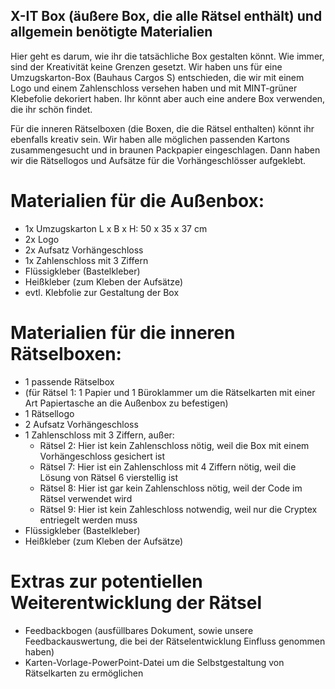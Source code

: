 ## X-IT Box (äußere Box, die alle Rätsel enthält) und allgemein benötigte Materialien
Hier geht es darum, wie ihr die tatsächliche Box gestalten könnt. Wie immer, sind der Kreativität keine Grenzen gesetzt. Wir haben uns für eine Umzugskarton-Box (Bauhaus Cargos S) entschieden, die wir mit einem Logo und einem Zahlenschloss versehen haben und mit MINT-grüner Klebefolie dekoriert haben. Ihr könnt aber auch eine andere Box verwenden, die ihr schön findet.

Für die inneren Rätselboxen (die Boxen, die die Rätsel enthalten) könnt ihr ebenfalls kreativ sein. Wir haben alle möglichen passenden Kartons zusammengesucht und in braunen Packpapier eingeschlagen. Dann haben wir die Rätsellogos und Aufsätze für die Vorhängeschlösser aufgeklebt.

# Materialien für die Außenbox:
- 1x Umzugskarton L x B x H: 50 x 35 x 37 cm
- 2x Logo
- 2x Aufsatz Vorhängeschloss
- 1x Zahlenschloss mit 3 Ziffern
- Flüssigkleber (Bastelkleber)
- Heißkleber (zum Kleben der Aufsätze)
- evtl. Klebfolie zur Gestaltung der Box

# Materialien für die inneren Rätselboxen:
- 1 passende Rätselbox
- (für Rätsel 1: 1 Papier und 1 Büroklammer um die Rätselkarten mit einer Art Papiertasche an die Außenbox zu befestigen)
- 1 Rätsellogo
- 2 Aufsatz Vorhängeschloss
- 1 Zahlenschloss mit 3 Ziffern, außer:
  - Rätsel 2: Hier ist kein Zahlenschloss nötig, weil die Box mit einem Vorhängeschloss gesichert ist
  - Rätsel 7: Hier ist ein Zahlenschloss mit 4 Ziffern nötig, weil die Lösung von Rätsel 6 vierstellig ist
  - Rätsel 8: Hier ist gar kein Zahlenschloss nötig, weil der Code im Rätsel verwendet wird
  - Rätsel 9: Hier ist kein Zahleschloss notwendig, weil nur die Cryptex entriegelt werden muss
- Flüssigkleber (Bastelkleber)
- Heißkleber (zum Kleben der Aufsätze)

# Extras zur potentiellen Weiterentwicklung der Rätsel
- Feedbackbogen (ausfüllbares Dokument, sowie unsere Feedbackauswertung, die bei der Rätselentwicklung Einfluss genommen haben)
- Karten-Vorlage-PowerPoint-Datei um die Selbstgestaltung von Rätselkarten zu ermöglichen

